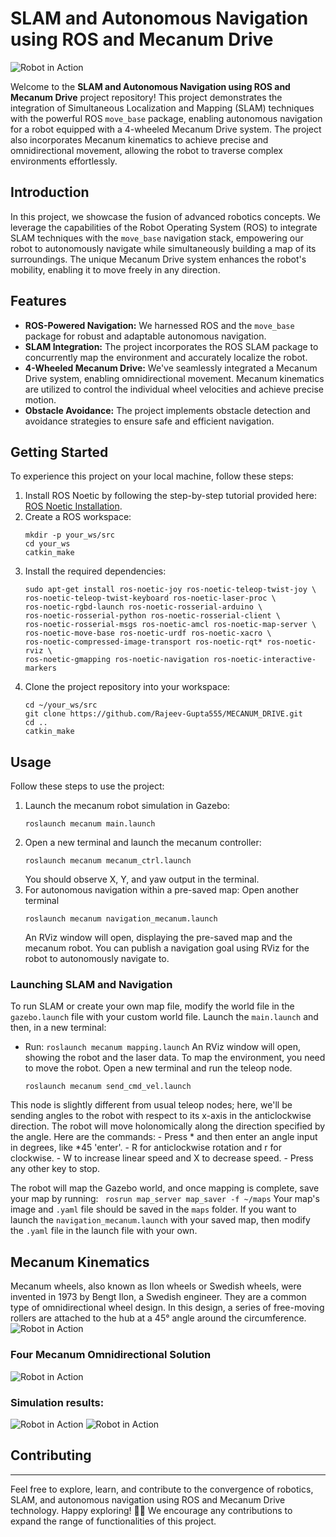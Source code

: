 # SLAM and Autonomous Navigation using ROS and Mecanum Drive

![Robot in Action](https://github.com/rajeev-gupta-bashrc/MECANUM_DRIVE/blob/Upload-images-for-user-guide/images/mecanum1.png)

Welcome to the **SLAM and Autonomous Navigation using ROS and Mecanum Drive** project repository! This project demonstrates the integration of Simultaneous Localization and Mapping (SLAM) techniques with the powerful ROS `move_base` package, enabling autonomous navigation for a robot equipped with a 4-wheeled Mecanum Drive system. The project also incorporates Mecanum kinematics to achieve precise and omnidirectional movement, allowing the robot to traverse complex environments effortlessly.

## Introduction
In this project, we showcase the fusion of advanced robotics concepts. We leverage the capabilities of the Robot Operating System (ROS) to integrate SLAM techniques with the `move_base` navigation stack, empowering our robot to autonomously navigate while simultaneously building a map of its surroundings. The unique Mecanum Drive system enhances the robot's mobility, enabling it to move freely in any direction.

## Features
- **ROS-Powered Navigation:** We harnessed ROS and the `move_base` package for robust and adaptable autonomous navigation.
- **SLAM Integration:** The project incorporates the ROS SLAM package to concurrently map the environment and accurately localize the robot.
- **4-Wheeled Mecanum Drive:** We've seamlessly integrated a Mecanum Drive system, enabling omnidirectional movement. Mecanum kinematics are utilized to control the individual wheel velocities and achieve precise motion.
- **Obstacle Avoidance:** The project implements obstacle detection and avoidance strategies to ensure safe and efficient navigation.

## Getting Started
To experience this project on your local machine, follow these steps:
1. Install ROS Noetic by following the step-by-step tutorial provided here: [ROS Noetic Installation](https://wiki.ros.org/noetic/Installation/Ubuntu).
2. Create a ROS workspace:
    ```
    mkdir -p your_ws/src
    cd your_ws
    catkin_make
    ```
3. Install the required dependencies:
      ```
      sudo apt-get install ros-noetic-joy ros-noetic-teleop-twist-joy \
      ros-noetic-teleop-twist-keyboard ros-noetic-laser-proc \
      ros-noetic-rgbd-launch ros-noetic-rosserial-arduino \
      ros-noetic-rosserial-python ros-noetic-rosserial-client \
      ros-noetic-rosserial-msgs ros-noetic-amcl ros-noetic-map-server \
      ros-noetic-move-base ros-noetic-urdf ros-noetic-xacro \
      ros-noetic-compressed-image-transport ros-noetic-rqt* ros-noetic-rviz \
      ros-noetic-gmapping ros-noetic-navigation ros-noetic-interactive-markers 
      ```
4. Clone the project repository into your workspace:
    ```
    cd ~/your_ws/src
    git clone https://github.com/Rajeev-Gupta555/MECANUM_DRIVE.git
    cd ..
    catkin_make
    ```

## Usage
Follow these steps to use the project:
1. Launch the mecanum robot simulation in Gazebo:
    ``` 
    roslaunch mecanum main.launch
    ```
2. Open a new terminal and launch the mecanum controller:
    ```
    roslaunch mecanum mecanum_ctrl.launch
    ```
    You should observe X, Y, and yaw output in the terminal.
3. For autonomous navigation within a pre-saved map:
    Open another terminal
    ```
    roslaunch mecanum navigation_mecanum.launch
    ```
    An RViz window will open, displaying the pre-saved map and the mecanum robot. You can publish a navigation goal using RViz for the robot to autonomously navigate to.

### Launching SLAM and Navigation
To run SLAM or create your own map file, modify the world file in the `gazebo.launch` file with your custom world file. Launch the `main.launch` and then, in a new terminal:
- Run: `roslaunch mecanum mapping.launch`
An RViz window will open, showing the robot and the laser data. To map the environment, you need to move the robot. Open a new terminal and run the teleop node.
    ```
    roslaunch mecanum send_cmd_vel.launch
    ```
This node is slightly different from usual teleop nodes; here, we'll be sending angles to the robot with respect to its x-axis in the anticlockwise direction. The robot will move holonomically along the direction specified by the angle. Here are the commands:
    - Press * and then enter an angle input in degrees, like *45 'enter'.
    - R for anticlockwise rotation and r for clockwise.
    - W to increase linear speed and X to decrease speed.
    - Press any other key to stop.

The robot will map the Gazebo world, and once mapping is complete, save your map by running:
    ``` 
    rosrun map_server map_saver -f ~/maps
    ```
Your map's image and `.yaml` file should be saved in the `maps` folder. If you want to launch the `navigation_mecanum.launch` with your saved map, then modify the `.yaml` file in the launch file with your own.

## Mecanum Kinematics
Mecanum wheels, also known as Ilon wheels or Swedish wheels, were invented in 1973 by Bengt Ilon, a Swedish engineer. They are a common type of omnidirectional wheel design. In this design, a series of free-moving rollers are attached to the hub at a 45° angle around the circumference.
![Robot in Action](https://github.com/rajeev-gupta-bashrc/MECANUM_DRIVE/blob/Upload-images-for-user-guide/images/mecanum_kinematics.png)

### Four Mecanum Omnidirectional Solution
![Robot in Action](https://github.com/rajeev-gupta-bashrc/MECANUM_DRIVE/blob/Upload-images-for-user-guide/images/mecanum_matrix.png)

### Simulation results:
![Robot in Action](https://github.com/rajeev-gupta-bashrc/MECANUM_DRIVE/blob/Upload-images-for-user-guide/images/mecanum_rviz.gif)
![Robot in Action](https://github.com/rajeev-gupta-bashrc/MECANUM_DRIVE/blob/Upload-images-for-user-guide/images/mecanum_gazebo.gif)

## Contributing
---
Feel free to explore, learn, and contribute to the convergence of robotics, SLAM, and autonomous navigation using ROS and Mecanum Drive technology. Happy exploring! 🤖🌟
We encourage any contributions to expand the range of functionalities of this project.
